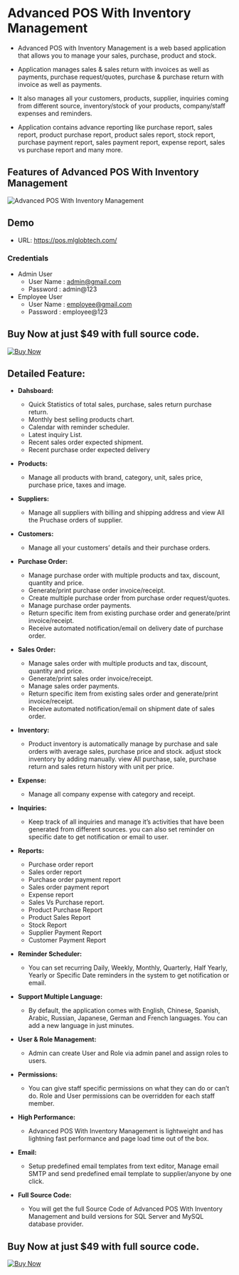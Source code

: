 # Advanced POS With Inventory Management 

*  Advanced POS with Inventory Management is a web based application that allows you to manage your sales, purchase, product and stock. 
* Application manages sales & sales return with invoices as well as payments, purchase request/quotes, purchase & purchase return with invoice as well as payments. 

* It also manages all your customers, products, supplier, inquiries coming from different source, inventory/stock of your products, company/staff expenses and reminders.

* Application contains advance reporting like purchase report, sales report, product purchase report, product sales report, stock report, purchase payment report, sales payment report, expense report, sales vs purchase report and many more. 

## Features of Advanced POS With Inventory Management

![Advanced POS With Inventory Management ](images/pos.png)

## Demo
* URL: https://pos.mlglobtech.com/
### Credentials
* Admin User
    * User Name : admin@gmail.com
    * Password  : admin@123
* Employee User
    * User Name : employee@gmail.com
    * Password  : employee@123

## Buy Now at just $49 with full source code.
<a href="https://1.envato.market/pos" target="_blank">
    <img src="images/buy-now.png"  alt="Buy Now">
</a>

## Detailed Feature:
* **Dahsboard:**
    * Quick Statistics of total sales, purchase, sales return purchase return.
    * Monthly best selling products chart.
    * Calendar with reminder scheduler.
    * Latest inquiry List.
    * Recent sales order expected shipment.
    * Recent purchase order expected delivery
* **Products:**
    *   Manage all products with brand, category, unit, sales price, purchase price, taxes and image. 
* **Suppliers:** 
    * Manage all suppliers with billing and shipping address and view All the Pruchase orders of supplier.
* **Customers:**
    * Manage all your customers’ details and their purchase orders.
* **Purchase Order:**
    * Manage purchase order with multiple products and tax, discount, quantity and price.
    * Generate/print purchase order invoice/receipt.
    * Create multiple purchase order from purchase order request/quotes.
    * Manage purchase order payments.
    * Return specific item from existing purchase order and generate/print invoice/receipt.
    * Receive automated notification/email on delivery date of purchase order.
* **Sales Order:**
    * Manage sales order with multiple products and tax, discount, quantity and price.
    * Generate/print sales order invoice/receipt.
    * Manage sales order payments.
    * Return specific item from existing sales order and generate/print invoice/receipt.
    * Receive automated notification/email on shipment date of sales order.
* **Inventory:**
    * Product inventory is automatically manage by purchase and sale orders with average sales, purchase price and stock. adjust stock inventory by adding manually.
    view All purchase, sale, purchase return and sales return history with unit per price.
* **Expense:**
    * Manage all company expense with category and receipt.
* **Inquiries:**
    * Keep track of all inquiries and manage it’s activities that have been generated from different sources. you can also set reminder on specific date to get notification or email to user.
* **Reports:**
    * Purchase order report
    * Sales order report
    * Purchase order payment report
    * Sales order payment report
    * Expense report
    * Sales Vs Purchase report.
    * Product Purchase Report
    * Product Sales Report
    * Stock Report
    * Supplier Payment Report
    * Customer Payment Report

* **Reminder Scheduler:**
    * You can set recurring Daily, Weekly, Monthly, Quarterly, Half Yearly, Yearly or Specific Date reminders in the system to get notification or email.
* **Support Multiple Language:**
    * By default, the application comes with English, Chinese, Spanish, Arabic, Russian, Japanese, German and French languages. You can add a new language in just minutes.
* **User & Role Management:**
    * Admin can create User and Role via admin panel and assign roles to users.
* **Permissions:**
    * You can give staff specific permissions on what they can do or can’t do. Role and User permissions can be overridden for each staff member.
* **High Performance:**
    * Advanced POS With Inventory Management is lightweight and has lightning fast performance and page load time out of the box.
* **Email:**
    * Setup predefined email templates from text editor, Manage email SMTP and send predefined email template to supplier/anyone by one click.
* **Full Source Code:**
    * You will get the full Source Code of Advanced POS With Inventory Management and build versions for SQL Server and MySQL database provider. 


## Buy Now at just $49 with full source code.
<a href="https://1.envato.market/pos" target="_blank">
    <img src="images/buy-now.png"  alt="Buy Now">
</a>